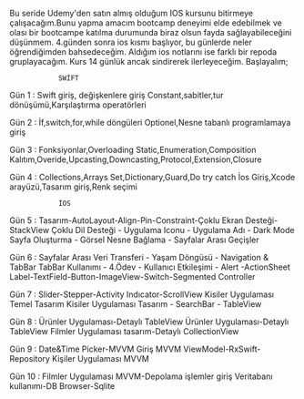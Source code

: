 Bu seride Udemy'den satın almış olduğum IOS kursunu bitirmeye çalışacağım.Bunu yapma amacım bootcamp deneyimi elde edebilmek ve olası bir bootcampe katılma durumunda biraz
olsun fayda sağlayabileceğini düşünmem. 4.günden sonra ios kısmı başlıyor, bu günlerde neler öğrendiğimden bahsedeceğim. Aldığım ios notlarını ise farklı bir repoda gruplayacağım. Kurs 14 günlük ancak sindirerek ilerleyeceğim. Başlayalım;


                SWİFT

Gün 1 : Swift giriş, değişkenlere giriş
        Constant,sabitler,tur dönüşümü,Karşılaştırma operatörleri

Gün 2 : İf,switch,for,while döngüleri
        Optionel,Nesne tabanlı programlamaya giriş


Gün 3 : Fonksiyonlar,Overloading
        Static,Enumeration,Composition
        Kalıtım,Overide,Upcasting,Downcasting,Protocol,Extension,Closure


Gün 4 : Collections,Arrays
        Set,Dictionary,Guard,Do try catch
        İos Giriş,Xcode arayüzü,Tasarım giriş,Renk seçimi


                İOS 

Gün 5 : Tasarım-AutoLayout-Align-Pin-Constraint-Çoklu Ekran Desteği-StackView
        Çoklu Dil Desteği - Uygulama Iconu - Uygulama Adı - Dark Mode
        Sayfa Oluşturma - Görsel Nesne Bağlama - Sayfalar Arası Geçişler
        

Gün 6 : Sayfalar Arası Veri Transferi - Yaşam Döngüsü - Navigation & TabBar
        TabBar Kullanımı - 4.Ödev - Kullanıcı Etkileşimi - Alert -ActionSheet
        Label-TextField-Button-ImageView-Switch-Segmented Controller


Gün 7 : Slider-Stepper-Activity Indıcator-ScrollView
        Kisiler Uygulaması Temel Tasarım
        Kisiler Uygulaması Tasarım - SearchBar - TableView


Gün 8 : Ürünler Uygulaması-Detaylı TableView
        Ürünler Uygulaması-Detaylı TableView
        Filmler Uygulaması tasarım-Detaylı CollectionView


Gün 9 : Date&Time Picker-MVVM Giriş
        MVVM ViewModel-RxSwift-Repository
        Kişiler Uygulaması MVVM


Gün 10 : Filmler Uygulaması MVVM-Depolama işlemler giriş
         Veritabanı kullanımı-DB Browser-Sqlite

        








